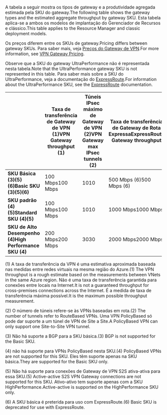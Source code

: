 <span data-ttu-id="9a067-101">A tabela a seguir mostra os tipos de gateway e a produtividade agregada estimada pela SKU do gateway.</span><span class="sxs-lookup"><span data-stu-id="9a067-101">The following table shows the gateway types and the estimated aggregate throughput by gateway SKU.</span></span> <span data-ttu-id="9a067-102">Esta tabela aplica-se a ambos os modelos de implantação do Gerenciador de Recursos e clássico.</span><span class="sxs-lookup"><span data-stu-id="9a067-102">This table applies to the Resource Manager and classic deployment models.</span></span> 

<span data-ttu-id="9a067-103">Os preços diferem entre os SKUs de gateway.</span><span class="sxs-lookup"><span data-stu-id="9a067-103">Pricing differs between gateway SKUs.</span></span> <span data-ttu-id="9a067-104">Para saber mais, veja [Preços do Gateway de VPN](https://azure.microsoft.com/pricing/details/vpn-gateway).</span><span class="sxs-lookup"><span data-stu-id="9a067-104">For more information, see [VPN Gateway Pricing](https://azure.microsoft.com/pricing/details/vpn-gateway).</span></span>

<span data-ttu-id="9a067-105">Observe que a SKU do gateway UltraPerformance não é representada nesta tabela.</span><span class="sxs-lookup"><span data-stu-id="9a067-105">Note that the UltraPerformance gateway SKU is not represented in this table.</span></span> <span data-ttu-id="9a067-106">Para saber mais sobre a SKU do UltraPerformance, veja a documentação do [ExpressRoute](../articles/expressroute/expressroute-about-virtual-network-gateways.md).</span><span class="sxs-lookup"><span data-stu-id="9a067-106">For information about the UltraPerformance SKU, see the [ExpressRoute](../articles/expressroute/expressroute-about-virtual-network-gateways.md) documentation.</span></span>

|  | <span data-ttu-id="9a067-107">**Taxa de transferência de Gateway de VPN (1)**</span><span class="sxs-lookup"><span data-stu-id="9a067-107">**VPN Gateway throughput (1)**</span></span> | <span data-ttu-id="9a067-108">**Túneis IPsec máximo de Gateway de VPN (2)**</span><span class="sxs-lookup"><span data-stu-id="9a067-108">**VPN Gateway max IPsec tunnels (2)**</span></span> | <span data-ttu-id="9a067-109">**Taxa de transferência de Gateway de Rota Expressa**</span><span class="sxs-lookup"><span data-stu-id="9a067-109">**ExpressRoute Gateway throughput**</span></span> | <span data-ttu-id="9a067-110">**Coexistência de Gateway de VPN e a Rota Expressa**</span><span class="sxs-lookup"><span data-stu-id="9a067-110">**VPN Gateway and ExpressRoute coexist**</span></span> |
| --- | --- | --- | --- | --- |
| <span data-ttu-id="9a067-111">**SKU Básica (3)(5)(6)**</span><span class="sxs-lookup"><span data-stu-id="9a067-111">**Basic SKU (3)(5)(6)**</span></span> |<span data-ttu-id="9a067-112">100 Mbps</span><span class="sxs-lookup"><span data-stu-id="9a067-112">100 Mbps</span></span> |<span data-ttu-id="9a067-113">10</span><span class="sxs-lookup"><span data-stu-id="9a067-113">10</span></span> |<span data-ttu-id="9a067-114">500 Mbps (6)</span><span class="sxs-lookup"><span data-stu-id="9a067-114">500 Mbps (6)</span></span> |<span data-ttu-id="9a067-115">Não</span><span class="sxs-lookup"><span data-stu-id="9a067-115">No</span></span> |
| <span data-ttu-id="9a067-116">**SKU padrão (4)(5)**</span><span class="sxs-lookup"><span data-stu-id="9a067-116">**Standard SKU (4)(5)**</span></span> |<span data-ttu-id="9a067-117">100 Mbps</span><span class="sxs-lookup"><span data-stu-id="9a067-117">100 Mbps</span></span> |<span data-ttu-id="9a067-118">10</span><span class="sxs-lookup"><span data-stu-id="9a067-118">10</span></span> |<span data-ttu-id="9a067-119">1000 Mbps</span><span class="sxs-lookup"><span data-stu-id="9a067-119">1000 Mbps</span></span> |<span data-ttu-id="9a067-120">Sim</span><span class="sxs-lookup"><span data-stu-id="9a067-120">Yes</span></span> |
| <span data-ttu-id="9a067-121">**SKU de Alto Desempenho (4)**</span><span class="sxs-lookup"><span data-stu-id="9a067-121">**High Performance SKU (4)**</span></span> |<span data-ttu-id="9a067-122">200 Mbps</span><span class="sxs-lookup"><span data-stu-id="9a067-122">200 Mbps</span></span> |<span data-ttu-id="9a067-123">30</span><span class="sxs-lookup"><span data-stu-id="9a067-123">30</span></span> |<span data-ttu-id="9a067-124">2000 Mbps</span><span class="sxs-lookup"><span data-stu-id="9a067-124">2000 Mbps</span></span> |<span data-ttu-id="9a067-125">Sim</span><span class="sxs-lookup"><span data-stu-id="9a067-125">Yes</span></span> |


<span data-ttu-id="9a067-126">(1) A taxa de transferência da VPN é uma estimativa aproximada baseada nas medidas entre redes virtuais na mesma região do Azure.</span><span class="sxs-lookup"><span data-stu-id="9a067-126">(1) The VPN throughput is a rough estimate based on the measurements between VNets in the same Azure region.</span></span> <span data-ttu-id="9a067-127">Não é uma taxa de transferência garantida para conexões entre locais na Internet.</span><span class="sxs-lookup"><span data-stu-id="9a067-127">It is not a guaranteed throughput for cross-premises connections across the Internet.</span></span> <span data-ttu-id="9a067-128">É a medida de taxa de transferência máxima possível.</span><span class="sxs-lookup"><span data-stu-id="9a067-128">It is the maximum possible throughput measurement.</span></span>

<span data-ttu-id="9a067-129">(2) O número de túneis refere-se às VPNs baseadas em rota.</span><span class="sxs-lookup"><span data-stu-id="9a067-129">(2) The number of tunnels refer to RouteBased VPNs.</span></span> <span data-ttu-id="9a067-130">Uma VPN PolicyBased só pode dar suporte a um túnel de VPN de Site a Site.</span><span class="sxs-lookup"><span data-stu-id="9a067-130">A PolicyBased VPN can only support one Site-to-Site VPN tunnel.</span></span>

<span data-ttu-id="9a067-131">(3) Não há suporte a BGP para a SKU básica.</span><span class="sxs-lookup"><span data-stu-id="9a067-131">(3) BGP is not supported for the Basic SKU.</span></span>

<span data-ttu-id="9a067-132">(4) não há suporte para VPNs PolicyBased nesta SKU.</span><span class="sxs-lookup"><span data-stu-id="9a067-132">(4) PolicyBased VPNs are not supported for this SKU.</span></span> <span data-ttu-id="9a067-133">Eles têm suporte apenas na SKU básica.</span><span class="sxs-lookup"><span data-stu-id="9a067-133">They are supported for the Basic SKU only.</span></span>

<span data-ttu-id="9a067-134">(5) Não há suporte para conexões de Gateway de VPN S2S ativa-ativa para essa SKU.</span><span class="sxs-lookup"><span data-stu-id="9a067-134">(5) Active-active S2S VPN Gateway connections are not supported for this SKU.</span></span> <span data-ttu-id="9a067-135">Ativo-ativo tem suporte apenas com a SKU HighPerformance.</span><span class="sxs-lookup"><span data-stu-id="9a067-135">Active-active is supported on the HighPerformance SKU only.</span></span>

<span data-ttu-id="9a067-136">(6) A SKU básica é preterida para uso com ExpressRoute.</span><span class="sxs-lookup"><span data-stu-id="9a067-136">(6) Basic SKU is deprecated for use with ExpressRoute.</span></span>
